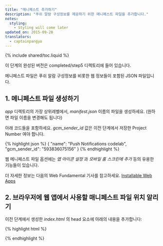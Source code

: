 ```yaml
---
title: "매니페스트 추가하기"
description: "푸쉬 알람 구성정보를 제공하기 위한 매니페스트 파일을 추가합니다."
notes:
  styling:
    - Styling will come later
updated_on: 2015-09-28
translators:
  - captainpangyo
---
```


{% include shared/toc.liquid %}

이 단계의 완성된 버전은 completed/step5 디렉토리에 들어 있습니다.

메니페스트 파일은 푸쉬 알람 구성정보를 비롯한 웹 정보들이 포함된 JSON 파일입니다.

## 1. 메니페스트 파일 생성하기

_app_ 디렉토리의 가장 상위레벨에서, _manifest.json_ 이름의 파일을 생성하세요. (원하면 파일 이름을 변경해도 됩니다)

아래 코드들을 포함하세요. _gcm\_sender\_id_ 값은 이전 단계에서 저장한 Project Number 여야 합니다.

{% highlight json %}
{
  "name": "Push Notifications codelab",
  "gcm_sender_id": "593836075156"
}
{% endhighlight %}

웹 메니페스트 파일 옵션에는 *앱 아이콘 설정* 과 *모바일 홈 스크린에 추가* 등의 유용한 기능들이 있습니다.

더 자세한 정보는 다음의 Web Fundamental 기사를 참고하세요. [Installable Web Apps](/web/updates/2014/11/Support-for-installable-web-apps-with-webapp-manifest-in-chrome-38-for-Android)

## 2. 브라우저에 웹 앱에서 사용할 매니페스트 파일 위치 알리기

이전 단계에서 생성한 _index.html_ 의 head 요소에 아래의 내용을 추가합니다:

{% highlight html %}
<link rel="manifest" href="manifest.json">
{% endhighlight %}
